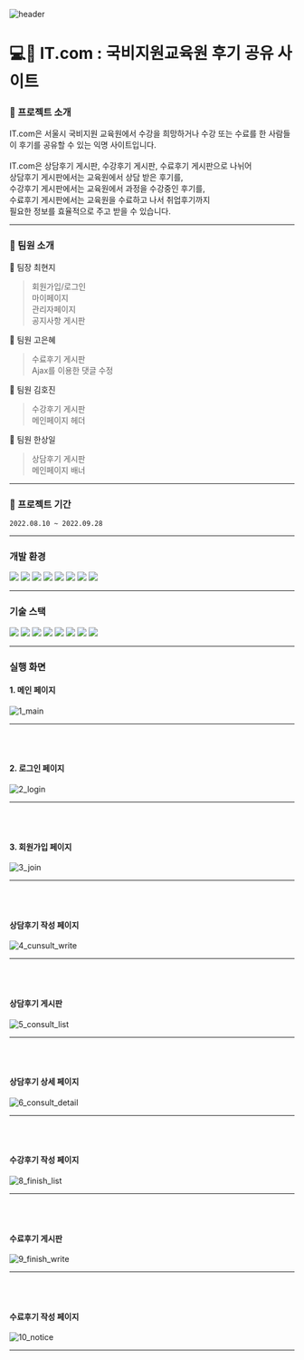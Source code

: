 ![header](https://capsule-render.vercel.app/api?type=waving&color=99CCFF&height=150&section=header&text=IT.%20com&fontSize=90&fontColor=ffffff&fontAlignY=40)
#  :computer::speech_balloon: __IT.com__ : 국비지원교육원 후기 공유 사이트
### :blue_book: 프로젝트 소개
IT.com은 서울시 국비지원 교육원에서 수강을 희망하거나 수강 또는 수료를 한 사람들이 후기를 공유할 수 있는 익명 사이트입니다.<br><br>
IT.com은 상담후기 게시판, 수강후기 게시판, 수료후기 게시판으로 나뉘어<br>
상담후기 게시판에서는 교육원에서 상담 받은 후기를,<br>
수강후기 게시판에서는 교육원에서 과정을 수강중인 후기를,<br>
수료후기 게시판에서는 교육원을 수료하고 나서 취업후기까지<br>
필요한 정보를 효율적으로 주고 받을 수 있습니다.
___
### :information_desk_person: 팀원 소개
:yellow_heart: 팀장 최현지
> 회원가입/로그인<br>
마이페이지<br>
관리자페이지<br>
공지사항 게시판

:purple_heart: 팀원 고은혜
> 수료후기 게시판<br>
Ajax를 이용한 댓글 수정


:blue_heart: 팀원 김호진
> 수강후기 게시판<br>
메인페이지 헤더

:green_heart: 팀원 한상일
> 상담후기 게시판<br>
메인페이지 배너
___
### :date: 프로젝트 기간
```
2022.08.10 ~ 2022.09.28
```
___
### 개발 환경
<img src="https://img.shields.io/badge/Spring-6DB33F?style=flat-square&logo=Spring&logoColor=white"> <img src="https://img.shields.io/badge/Ecplise IDE-2C2255?style=flat-square&logo=Eclipse IDE&logoColor=white"> <img src="https://img.shields.io/badge/Visual Studio Code-007ACC?style=flat-square&logo=Visual Studio Code&logoColor=white"> 
<img src="https://img.shields.io/badge/Apache Maven-C71A36?style=flat-square&logo=Apache Maven&logoColor=white"> <img src="https://img.shields.io/badge/apache tomcat-F8DC75?style=flat-square&logo=apachetomcat&logoColor=white"> <img src="https://img.shields.io/badge/Mybatis-181717?style=flat-square&logo=Mybatis&logoColor=white">  <img src="https://img.shields.io/badge/GIT-F05032?style=flat-square&logo=GIT&logoColor=white"> <img src="https://img.shields.io/badge/GitHub-181717?style=flat-square&logo=GitHub&logoColor=white">

___
### 기술 스택
<img src="https://img.shields.io/badge/JAVA-007396?style=flat-square&logo=java&logoColor=white"> <img src="https://img.shields.io/badge/javascript-F7DF1E?style=flat-square&logo=javascript&logoColor=black"> <img src="https://img.shields.io/badge/html-E34F26?style=flat-square&logo=html5&logoColor=white"> <img src="https://img.shields.io/badge/css-1572B6?style=flat-square&logo=css3&logoColor=white"> <img src="https://img.shields.io/badge/bootstrap-7952B3?style=flat-square&logo=bootstrap&logoColor=white"> <img src="https://img.shields.io/badge/JSON-000000?style=flat-square&logo=JSON&logoColor=white"> <img src="https://img.shields.io/badge/oracle-F80000?style=flat-square&logo=oracle&logoColor=white"> <img src="https://img.shields.io/badge/Ajax-7D929E?style=flat-square&logo=Mybatis&logoColor=white">

___
### 실행 화면
#### 1. 메인 페이지
![1_main](https://user-images.githubusercontent.com/105847748/195411317-388d73f0-451d-4910-8476-bcfa86eb9d5f.PNG)
___
<br><br>
#### 2. 로그인 페이지
![2_login](https://user-images.githubusercontent.com/105847748/195411336-8b132ac5-b824-4b47-afa0-a974e3b011c5.PNG)
___
<br><br>
#### 3. 회원가입 페이지
![3_join](https://user-images.githubusercontent.com/105847748/195411377-df31d6d0-9173-4d2b-9cb8-2d7dea8a03f9.PNG)
___
<br><br>
#### 상담후기 작성 페이지
![4_cunsult_write](https://user-images.githubusercontent.com/105847748/195411382-31a6cb24-5048-4e9d-9bfe-ec9f6f06d12f.PNG)
___
<br><br>
#### 상담후기 게시판
![5_consult_list](https://user-images.githubusercontent.com/105847748/195411385-fb4797bf-acc2-4182-984f-b034b6a037ae.PNG)
___
<br><br>
#### 상담후기 상세 페이지
![6_consult_detail](https://user-images.githubusercontent.com/105847748/195411389-b8b5a6ba-c854-4a8d-b07f-82a1404a5b5c.PNG)
___
<br><br>
#### 수강후기 작성 페이지
![8_finish_list](https://user-images.githubusercontent.com/105847748/195411392-04f0940a-c2ca-4879-9afe-434bd3d38c2b.PNG)
___
<br><br>
#### 수료후기 게시판
![9_finish_write](https://user-images.githubusercontent.com/105847748/195411395-651e1624-0848-4d1d-a544-d5aff2688a68.PNG)
___
<br><br>
#### 수료후기 작성 페이지
![10_notice](https://user-images.githubusercontent.com/105847748/195411372-b51b1b39-1537-4596-9212-1dedb7514845.PNG)
___
<br><br>
